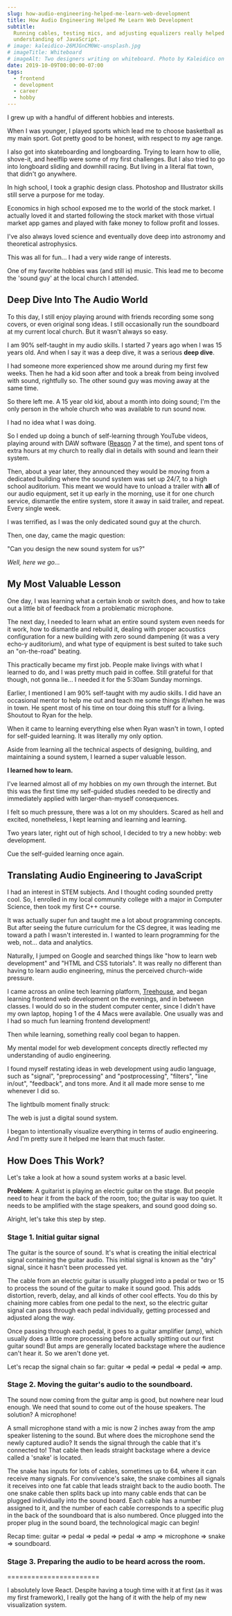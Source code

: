 ```yaml
---
slug: how-audio-engineering-helped-me-learn-web-development
title: How Audio Engineering Helped Me Learn Web Development
subtitle:
  Running cables, testing mics, and adjusting equalizers really helped in my
  understanding of JavaScript.
# image: kaleidico-26MJGnCM0Wc-unsplash.jpg
# imageTitle: Whiteboard
# imageAlt: Two designers writing on whiteboard. Photo by Kaleidico on Unsplash
date: 2019-10-09T00:00:00-07:00
tags:
  - frontend
  - development
  - career
  - hobby
---
```


I grew up with a handful of different hobbies and interests.

When I was younger, I played sports which lead me to choose basketball as my main sport. Got pretty good to be honest, with respect to my age range.

I also got into skateboarding and longboarding. Trying to learn how to ollie, shove-it, and heelflip were some of my first challenges. But I also tried to go into longboard sliding and downhill racing. But living in a literal flat town, that didn't go anywhere.

In high school, I took a graphic design class. Photoshop and Illustrator skills still serve a purpose for me today.

Economics in high school exposed me to the world of the stock market. I actually loved it and started following the stock market with those virtual market app games and played with fake money to follow profit and losses.

I've also always loved science and eventually dove deep into astronomy and theoretical astrophysics.

This was all for fun... I had a very wide range of interests.

One of my favorite hobbies was (and still is) music. This lead me to become the 'sound guy' at the local church I attended.

## Deep Dive Into The Audio World

To this day, I still enjoy playing around with friends recording some song covers, or even original song ideas. I still occasionally run the soundboard at my current local church. But it wasn't always so easy.

I am 90% self-taught in my audio skills. I started 7 years ago when I was 15 years old. And when I say it was a deep dive, it was a serious **deep dive**.

I had someone more experienced show me around during my first few weeks. Then he had a kid soon after and took a break from being involved with sound, rightfully so. The other sound guy was moving away at the same time.

So there left me. A 15 year old kid, about a month into doing sound; I'm the only person in the whole church who was available to run sound now.

I had no idea what I was doing.

So I ended up doing a bunch of self-learning through YouTube videos, playing around with DAW software ([Reason](https://www.reasonstudios.com/) 7 at the time), and spent tons of extra hours at my church to really dial in details with sound and learn their system.

Then, about a year later, they announced they would be moving from a dedicated building where the sound system was set up 24/7, to a high school auditorium. This meant we would have to unload a trailer with **all** of our audio equipment, set it up early in the morning, use it for one church service, dismantle the entire system, store it away in said trailer, and repeat. Every single week.

I was terrified, as I was the only dedicated sound guy at the church.

Then, one day, came the magic question:

"Can you design the new sound system for us?"

_Well, here we go..._

## My Most Valuable Lesson

One day, I was learning what a certain knob or switch does, and how to take out a little bit of feedback from a problematic microphone.

The next day, I needed to learn what an entire sound system even needs for it work, how to dismantle and rebuild it, dealing with proper acoustics configuration for a new building with zero sound dampening (it was a very echo-y auditorium), and what type of equipment is best suited to take such an "on-the-road" beating.

This practically became my first job. People make livings with what I learned to do, and I was pretty much paid in coffee. Still grateful for that though, not gonna lie... I needed it for the 5:30am Sunday mornings.

Earlier, I mentioned I am 90% self-taught with my audio skills. I did have an occasional mentor to help me out and teach me some things if/when he was in town. He spent most of his time on tour doing this stuff for a living. Shoutout to Ryan for the help.

When it came to learning everything else when Ryan wasn't in town, I opted for self-guided learning. It was literally my only option.

Aside from learning all the technical aspects of designing, building, and maintaining a sound system, I learned a super valuable lesson.

**I learned how to learn.**

I've learned almost all of my hobbies on my own through the internet. But this was the first time my self-guided studies needed to be directly and immediately applied with larger-than-myself consequences.

I felt so much pressure, there was a lot on my shoulders. Scared as hell and excited, nonetheless, I kept learning and learning and learning.

Two years later, right out of high school, I decided to try a new hobby: web development.

Cue the self-guided learning once again.

## Translating Audio Engineering to JavaScript

I had an interest in STEM subjects. And I thought coding sounded pretty cool. So, I enrolled in my local community college with a major in Computer Science, then took my first C++ course.

It was actually super fun and taught me a lot about programming concepts. But after seeing the future curriculum for the CS degree, it was leading me toward a path I wasn't interested in. I wanted to learn programming for the web, not... data and analytics.

Naturally, I jumped on Google and searched things like "how to learn web development" and "HTML and CSS tutorials". It was really no different than having to learn audio engineering, minus the perceived church-wide pressure.

I came across an online tech learning platform, [Treehouse](https://teamtreehouse.com/), and began learning frontend web development on the evenings, and in between classes. I would do so in the student computer center, since I didn't have my own laptop, hoping 1 of the 4 Macs were available. One usually was and I had so much fun learning frontend development!

Then while learning, something really cool began to happen.

My mental model for web development concepts directly reflected my understanding of audio engineering.

I found myself restating ideas in web development using audio language, such as "signal", "preprocessing" and "postprocessing", "filters", "line in/out", "feedback", and tons more. And it all made more sense to me whenever I did so.

The lightbulb moment finally struck:

The web is just a digital sound system.

I began to intentionally visualize everything in terms of audio engineering. And I'm pretty sure it helped me learn that much faster.

## How Does This Work?

Let's take a look at how a sound system works at a basic level.

**Problem**: A guitarist is playing an electric guitar on the stage. But people need to hear it from the back of the room, too; the guitar is way too quiet. It needs to be amplified with the stage speakers, and sound good doing so.

Alright, let's take this step by step.

### Stage 1. Initial guitar signal

The guitar is the source of sound. It's what is creating the initial electrical signal containing the guitar audio. This initial signal is known as the "dry" signal, since it hasn't been processed yet.

The cable from an electric guitar is usually plugged into a pedal or two or 15 to process the sound of the guitar to make it sound good. This adds distortion, reverb, delay, and all kinds of other cool effects. You do this by chaining more cables from one pedal to the next, so the electric guitar signal can pass through each pedal individually, getting processed and adjusted along the way.

Once passing through each pedal, it goes to a guitar amplifier (amp), which usually does a little more processing before actually spitting out our first guitar sound! But amps are generally located backstage where the audience can't hear it. So we aren't done yet.

Let's recap the signal chain so far: guitar => pedal => pedal => pedal => amp.

### Stage 2. Moving the guitar's audio to the soundboard.

The sound now coming from the guitar amp is good, but nowhere near loud enough. We need that sound to come out of the house speakers. The solution? A microphone!

A small microphone stand with a mic is now 2 inches away from the amp speaker listening to the sound. But where does the microphone send the newly captured audio? It sends the signal through the cable that it's connected to! That cable then leads straight backstage where a device called a 'snake' is located.

The snake has inputs for lots of cables, sometimes up to 64, where it can receive many signals. For convivence's sake, the snake combines all signals it receives into one fat cable that leads straight back to the audio booth. The one snake cable then splits back up into many cable ends that can be plugged individually into the sound board. Each cable has a number assigned to it, and the number of each cable corresponds to a specific plug in the back of the soundboard that is also numbered. Once plugged into the proper plug in the sound board, the technological magic can begin!

Recap time: guitar => pedal => pedal => pedal => amp => microphone => snake => soundboard.

### Stage 3. Preparing the audio to be heard across the room.

=======================

I absolutely love React. Despite having a tough time with it at first (as it was my first framework), I really got the hang of it with the help of my new visualization system.
